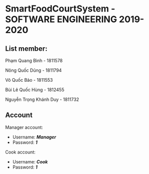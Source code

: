 # SmartFoodCourtSystem - SOFTWARE ENGINEERING 2019-2020

## List member: 

Phạm Quang Bình - 1811578 

Nông Quốc Dũng - 1811794 

Võ Quốc Bảo - 1811553 

Bùi Lê Quốc Hùng - 1812455 

Nguyễn Trọng Khánh Duy - 1811732 
## Account
Manager account:      
* Username: ***Manager***     
* Password: ***1***

Cook account:    
* Username: ***Cook***    
* Password: ***1***   
